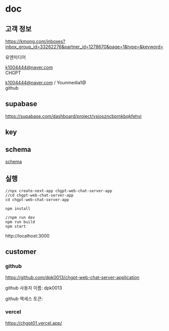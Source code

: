 # doc

## 고객 정보

https://kmong.com/inboxes?inbox_group_id=33262276&partner_id=1278670&page=1&type=&keyword=

유엔미디어

k1004444@naver.com  
CHGPT 

k1004444@naver.com / Younmedia1@  
github

## supabase

https://supabase.com/dashboard/project/vsioszncbpmkbqkfehvi

## key

## schema

[schema](schema)

## 실행

```
//npx create-next-app chgpt-web-chat-server-app
//cd chgpt-web-chat-server-app
cd chgpt-web-chat-server-app
```

```
npm install
```

```
//npm run dev
npm run build
npm start
```

http://localhost:3000

## customer

### github

https://github.com/dpk0013/chgpt-web-chat-server-application

github 사용자 이름: dpk0013

github 액세스 토큰: 

### vercel

https://chgpt01.vercel.app/
